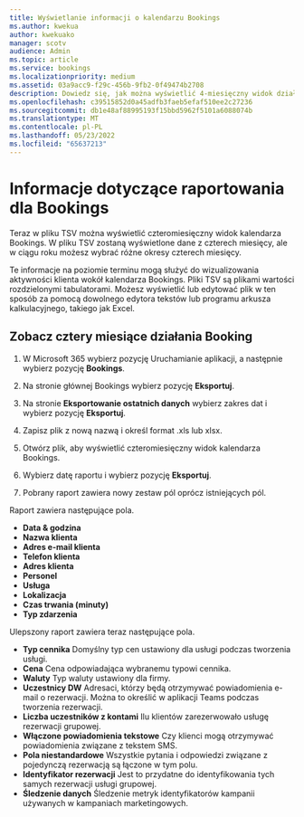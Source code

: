 ```yaml
---
title: Wyświetlanie informacji o kalendarzu Bookings
ms.author: kwekua
author: kwekuako
manager: scotv
audience: Admin
ms.topic: article
ms.service: bookings
ms.localizationpriority: medium
ms.assetid: 03a9acc9-f29c-456b-9fb2-0f49474b2708
description: Dowiedz się, jak można wyświetlić 4-miesięczny widok działania Bookings
ms.openlocfilehash: c39515852d0a45adfb3faeb5efaf510ee2c27236
ms.sourcegitcommit: db1e48af88995193f15bbd5962f5101a6088074b
ms.translationtype: MT
ms.contentlocale: pl-PL
ms.lasthandoff: 05/23/2022
ms.locfileid: "65637213"
---
```

# <a name="reporting-info-for-bookings"></a>Informacje dotyczące raportowania dla Bookings

Teraz w pliku TSV można wyświetlić czteromiesięczny widok kalendarza Bookings. W pliku TSV zostaną wyświetlone dane z czterech miesięcy, ale w ciągu roku możesz wybrać różne okresy czterech miesięcy.

Te informacje na poziomie terminu mogą służyć do wizualizowania aktywności klienta wokół kalendarza Bookings. Pliki TSV są plikami wartości rozdzielonymi tabulatorami. Możesz wyświetlić lub edytować plik w ten sposób za pomocą dowolnego edytora tekstów lub programu arkusza kalkulacyjnego, takiego jak Excel.

## <a name="see-four-months-of-booking-activity"></a>Zobacz cztery miesiące działania Booking

1. W Microsoft 365 wybierz pozycję Uruchamianie aplikacji, a następnie wybierz pozycję **Bookings**.

1. Na stronie głównej Bookings wybierz pozycję **Eksportuj**.

1. Na stronie **Eksportowanie ostatnich danych** wybierz zakres dat i wybierz pozycję **Eksportuj**.

1. Zapisz plik z nową nazwą i określ format .xls lub xlsx.

1. Otwórz plik, aby wyświetlić czteromiesięczny widok kalendarza Bookings.

1. Wybierz datę raportu i wybierz pozycję **Eksportuj**.

1. Pobrany raport zawiera nowy zestaw pól oprócz istniejących pól.

Raport zawiera następujące pola.

 - **Data & godzina**
- **Nazwa klienta**
- **Adres e-mail klienta**
- **Telefon klienta**
- **Adres klienta**
- **Personel**
- **Usługa**
- **Lokalizacja**
- **Czas trwania (minuty)**
- **Typ zdarzenia**

Ulepszony raport zawiera teraz następujące pola.

- **Typ cennika**   Domyślny typ cen ustawiony dla usługi podczas tworzenia usługi.
- **Cena**   Cena odpowiadająca wybranemu typowi cennika.
- **Waluty**   Typ waluty ustawiony dla firmy.
- **Uczestnicy DW**   Adresaci, którzy będą otrzymywać powiadomienia e-mail o rezerwacji. Można to określić w aplikacji Teams podczas tworzenia rezerwacji.
- **Liczba uczestników z kontami**   Ilu klientów zarezerwowało usługę rezerwacji grupowej.
- **Włączone powiadomienia tekstowe**   Czy klienci mogą otrzymywać powiadomienia związane z tekstem SMS.
- **Pola niestandardowe**   Wszystkie pytania i odpowiedzi związane z pojedynczą rezerwacją są łączone w tym polu.
- **Identyfikator rezerwacji**   Jest to przydatne do identyfikowania tych samych rezerwacji usługi grupowej.
- **Śledzenie danych**   Śledzenie metryk identyfikatorów kampanii używanych w kampaniach marketingowych.
